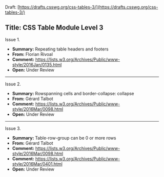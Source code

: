 Draft:    [https://drafts.csswg.org/css-tables-3/](https://drafts.csswg.org/css-tables-3/)
## Title:    CSS Table Module Level 3

Issue 1.

* **Summary:**  Repeating table headers and footers
* **From:**     Florian Rivoal
* **Comment:**  https://lists.w3.org/Archives/Public/www-style/2016Jan/0135.html
* **Open:**     Under Review
----
Issue 2.

* **Summary:**  Rowspanning cells and border-collapse: collapse
* **From:**     Gérard Talbot
* **Comment:**  https://lists.w3.org/Archives/Public/www-style/2016Mar/0098.html
* **Open:**     Under Review
----
Issue 3.

* **Summary:**  Table-row-group can be 0 or more rows
* **From:**     Gérard Talbot
* **Comment:**  https://lists.w3.org/Archives/Public/www-style/2016Mar/0098.html
* **Comment:**  https://lists.w3.org/Archives/Public/www-style/2016Mar/0401.html
* **Open:**     Under Review